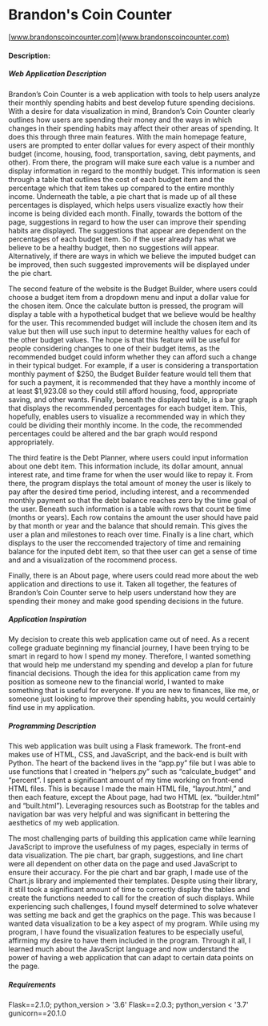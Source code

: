 
# Brandon's Coin Counter

[www.brandonscoincounter.com](www.brandonscoincounter.com)

#### Description:

##### Web Application Description

Brandon’s Coin Counter is a web application with tools to help users analyze their monthly spending habits and best develop future spending decisions. With a desire for data visualization in mind, Brandon’s Coin Counter clearly outlines how users are spending their money and the ways in which changes in their spending habits may affect their other areas of spending. It does this through three main features. With the main homepage feature, users are prompted to enter dollar values for every aspect of their monthly budget (income, housing, food, transportation, saving, debt payments, and other). From there, the program will make sure each value is a number and display information in regard to the monthly budget. This information is seen through a table that outlines the cost of each budget item and the percentage which that item takes up compared to the entire monthly income. Underneath the table, a pie chart that is made up of all these percentages is displayed, which helps users visualize exactly how their income is being divided each month. Finally, towards the bottom of the page, suggestions in regard to how the user can improve their spending habits are displayed. The suggestions that appear are dependent on the percentages of each budget item. So if the user already has what we believe to be a healthy budget, then no suggestions will appear. Alternatively, if there are ways in which we believe the imputed budget can be improved, then such suggested improvements will be displayed under the pie chart.

The second feature of the website is the Budget Builder, where users could choose a budget item from a dropdown menu and input a dollar value for the chosen item. Once the calculate button is pressed, the program will display a table with a hypothetical budget that we believe would be healthy for the user. This recommended budget will include the chosen item and its value but then will use such input to determine healthy values for each of the other budget values. The hope is that this feature will be useful for people considering changes to one of their budget items, as the recommended budget could inform whether they can afford such a change in their typical budget. For example, if a user is considering a transportation monthly payment of $250, the Budget Builder feature would tell them that for such a payment, it is recommended that they have a monthly income of at least $1,923.08 so they could still afford housing, food, appropriate saving, and other wants. Finally, beneath the displayed table, is a bar graph that displays the recommended percentages for each budget item. This, hopefully, enables users to visualize a recommended way in which they could be dividing their monthly income. In the code, the recommended percentages could be altered and the bar graph would respond appropriately.

The third featire is the Debt Planner, where users could input information about one debt item. This information include, its dollar amount, annual interest rate, and time frame for when the user would like to repay it. From there, the program displays the total amount of money the user is likely to pay after the desired time period, including interest, and a recommended monthly payment so that the debt balance reaches zero by the time goal of the user. Beneath such information is a table with rows that count be time (months or years). Each row contains the amount the user should have paid by that month or year and the balance that should remain. This gives the user a plan and milestones to reach over time. Finally is a line chart, which displays to the user the reccomended trajectory of time and remaining balance for the inputed debt item, so that thee user can get a sense of time and and a visualization of the rocommend process.

Finally, there is an About page, where users could read more about the web application and directions to use it. Taken all together, the features of Brandon’s Coin Counter serve to help users understand how they are spending their money and make good spending decisions in the future.

##### Application Inspiration

My decision to create this web application came out of need. As a recent college graduate beginning my financial journey, I have been trying to be smart in regard to how I spend my money. Therefore, I wanted something that would help me understand my spending and develop a plan for future financial decisions. Though the idea for this application came from my position as someone new to the financial world, I wanted to make something that is useful for everyone. If you are new to finances, like me, or someone just looking to improve their spending habits, you would certainly find use in my application.

##### Programming Description

This web application was built using a Flask framework. The front-end makes use of HTML, CSS, and JavaScript, and the back-end is built with Python. The heart of the backend lives in the “app.py” file but I was able to use functions that I created in “helpers.py” such as “calculate_budget” and “percent”. I spent a significant amount of my time working on front-end HTML files. This is because I made the main HTML file, “layout.html,” and then each feature, except the About page, had two HTML (ex. “builder.html” and “built.html”). Leveraging resources such as Bootstrap for the tables and navigation bar was very helpful and was significant in bettering the aesthetics of my web application.

The most challenging parts of building this application came while learning JavaScript to improve the usefulness of my pages, especially in terms of data visualization. The pie chart, bar graph, suggestions, and line chart were all dependent on other data on the page and used JavaScript to ensure their accuracy. For the pie chart and bar graph, I made use of the Chart.js library and implemented their templates. Despite using their library, it still took a significant amount of time to correctly display the tables and create the functions needed to call for the creation of such displays. While experiencing such challenges, I found myself determined to solve whatever was setting me back and get the graphics on the page. This was because I wanted data visualization to be a key aspect of my program. While using my program, I have found the visualization features to be especially useful, affirming my desire to have them included in the program. Through it all, I learned much about the JavaScript language and now understand the power of having a web application that can adapt to certain data points on the page.

##### Requirements

Flask==2.1.0; python_version > '3.6'
Flask==2.0.3; python_version < '3.7'
gunicorn==20.1.0

